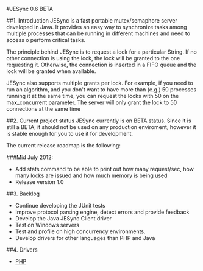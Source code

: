 #JESync 0.6 BETA

##1. Introduction
JESync is a fast portable mutex/semaphore server developed in Java. It provides an easy way to synchronize tasks among multiple processes that can be running  in different machines and need to access o perform critical tasks.

The principle behind JESync is to request a lock for a particular String. If no other connection is using the lock, the lock will be granted to the one requesting it. Otherwise, the connection is inserted in a FIFO queue and the lock will be granted when available.

JESync also supports multiple grants per lock. For example, if you need to run an algorithm, and you don't want to have more than (e.g.) 50 processes running it at the same time, you can request the locks with 50 on the max_concurrent parameter. The server will only grant the lock to 50 connections at the same time

##2. Current project status
JESync currently is on BETA status. Since it is still a BETA, it should not be used on any production enviroment, however it is stable enough for you to use it for development.

The current release roadmap is the following:

###Mid July 2012:    
- Add stats command to be able to print out how many request/sec, how many locks are issued and how much memory is being used
- Release version 1.0


##3. Backlog
- Continue developing the JUnit tests
- Improve protocol parsing engine, detect errors and provide feedback
- Develop the Java JESync Client driver
- Test on Windows servers
- Test and profile on high concurrency environments.
- Develop drivers for other languages than PHP and Java

##4. Drivers
- [PHP](https://github.com/julman99/JESync-php)
